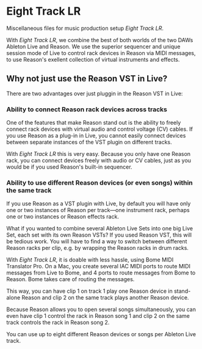# Eight Track LR

Miscellaneous files for music production setup _Eight Track LR_.

With _Eight Track LR_, we combine the best of both worlds of the two DAWs Ableton Live and Reason. We use the superior sequencer and unique session mode of Live to control rack devices in Reason via MIDI messages, to use Reason's exellent collection of virtual instruments and effects.

## Why not just use the Reason VST in Live?

There are two advantages over just pluggin in the Reason VST in Live:

### Ability to connect Reason rack devices across tracks

One of the features that make Reason stand out is the ability to freely connect rack devices with virtual audio and control voltage (CV) cables. If you use Reason as a plug-in in Live, you cannot easily connect devices between separate instances of the VST plugin on different tracks.

With _Eight Track LR_ this is very easy. Because you only have one Reason rack, you can connect devices freely with audio or CV cables, just as you would be if you used Reason's built-in sequencer.

### Ability to use different Reason devices (or even songs) within the same track

If you use Reason as a VST plugin with Live, by default you will have only one or two instances of Reason per track—one instrument rack, perhaps one or two instances or Reason effects rack.

What if you wanted to combine several Ableton Live Sets into one big Live Set, each set with its own Reason VSTs? If you used Reason VST, this will be tedious work. You will have to find a way to switch between different Reason racks per clip, e.g. by wrapping the Reason racks in drum racks.

With _Eight Track LR_, it is doable with less hassle, using Bome MIDI Translator Pro. On a Mac, you create several IAC MIDI ports to route MIDI messages from Live to Bome, and 4 ports to route messages from Bome to Reason. Bome takes care of routing the messages.

This way, you can have clip 1 on track 1 play one Reason device in stand-alone Reason and clip 2 on the same track plays another Reason device.

Because Reason allows you to open several songs simultaneously, you can even have clip 1 control the rack in Reason song 1 and clip 2 on the same track controls the rack in Reason song 2.

You can use up to eight different Reason devices or songs per Ableton Live track.
